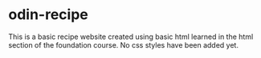 # odin-recipe
This is a basic recipe website created using basic html learned in the html section of the foundation course. No css styles have been added yet.